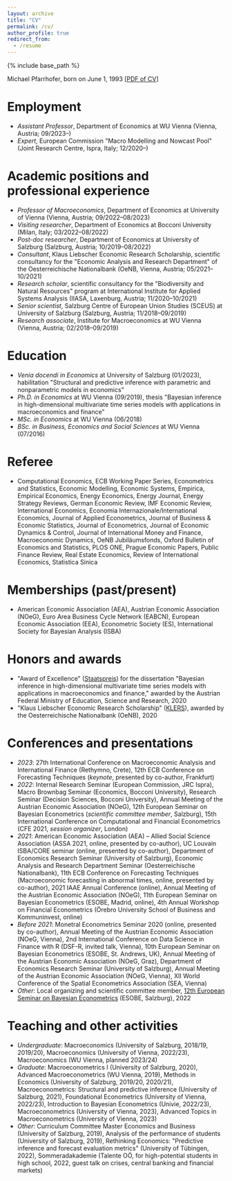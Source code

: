 ```yaml
---
layout: archive
title: "CV"
permalink: /cv/
author_profile: true
redirect_from:
  - /resume
---
```


{% include base_path %}

Michael Pfarrhofer, born on June 1, 1993 [[PDF of CV](https://www.dropbox.com/s/2xgz0ge1h4enc6i/cv.pdf?dl=0)]

Employment
======
* _Assistant Professor_, Department of Economics at WU Vienna (Vienna, Austria; 09/2023–)
* _Expert_, European Commission "Macro Modelling and Nowcast Pool" (Joint Research Centre, Ispra, Italy; 12/2020–)

Academic positions and professional experience
======
* _Professor of Macroeconomics_, Department of Economics at University of Vienna (Vienna, Austria; 09/2022–08/2023)
* _Visiting researcher_, Department of Economics at Bocconi University (Milan, Italy; 03/2022–08/2022)
* _Post-doc researcher_, Department of Economics at University of Salzburg (Salzburg, Austria; 10/2019–08/2022)
* _Consultant_, Klaus Liebscher Economic Research Scholarship, scientific consultancy for the "Economic Analysis and Research Department" of the Oesterreichische Nationalbank (OeNB, Vienna, Austria; 05/2021–10/2021)
* _Research scholar_, scientific consultancy for the "Biodiversity and Natural Resources" program at International Institute for Applied Systems Analysis (IIASA, Laxenburg, Austria; 11/2020–10/2021)
* _Senior scientist_, Salzburg Centre of European Union Studies (SCEUS) at University of Salzburg (Salzburg, Austria; 11/2018–09/2019)
* _Research associate_, Institute for Macroeconomics at WU Vienna (Vienna, Austria; 02/2018–09/2019)

Education
======
* _Venia docendi in Economics_ at University of Salzburg (01/2023), habilitation "Structural and predictive inference with parametric and nonparametric models in economics"
* _Ph.D. in Economics_ at WU Vienna (09/2019), thesis "Bayesian inference in high-dimensional multivariate time series models with applications in macroeconomics and finance"
* _MSc. in Economics_ at WU Vienna (06/2018)
* _BSc. in Business, Economics and Social Sciences_ at WU Vienna (07/2016)

Referee
======
* Computational Economics, ECB Working Paper Series, Econometrics and Statistics, Economic Modelling, Economic Systems, Empirica, Empirical Economics, Energy Economics, Energy Journal, Energy Strategy Reviews, German Economic Review, IMF Economic Review, International Economics, Economia Internazionale/International Economics, Journal of Applied Econometrics, Journal of Business & Economic Statistics, Journal of Econometrics, Journal of Economic Dynamics & Control, Journal of International Money and Finance, Macroeconomic Dynamics, OeNB Jubiläumsfonds, Oxford Bulletin of Economics and Statistics, PLOS ONE, Prague Economic Papers, Public Finance Review, Real Estate Economics, Review of International Economics, Statistica Sinica

Memberships (past/present)
======
* American Economic Association (AEA), Austrian Economic Association (NOeG), Euro Area Business Cycle Network (EABCN), European Economic Association (EEA), Econometric Society (ES), International Society for Bayesian Analysis (ISBA)

Honors and awards
======
* "Award of Excellence" ([Staatspreis](https://www.bmbwf.gv.at/Ministerium/Staatspreise-und-Auszeichnungen/Staatspreise.html)) for the dissertation "Bayesian inference in high-dimensional multivariate time series models with applications in macroeconomics and finance," awarded by the Austrian Federal Ministry of Education, Science and Research, 2020
* "Klaus Liebscher Economic Research Scholarship" ([KLERS](https://www.oenb.at/en/About-Us/Research-Promotion/scholarships_and_awards/klaus_liebscher_economic_research_scholarship.html)), awarded by the Oesterreichische Nationalbank (OeNB), 2020

Conferences and presentations
======
* _2023_: 27th International Conference on Macroeconomic Analysis and International Finance (Rethymno, Crete), 12th ECB Conference on Forecasting Techniques (_keynote_, presented by co-author, Frankfurt)
* _2022_: Internal Research Seminar (European Commission, JRC Ispra), Macro Brownbag Seminar (Economics, Bocconi University), Research Seminar (Decision Sciences, Bocconi University), Annual Meeting of the Austrian Economic Association (NOeG), 12th European Seminar on Bayesian Econometrics (_scientific committee member_, Salzburg), 15th International Conference on Computational and Financial Econometrics (CFE 2021, _session organizer_, London)
* _2021_: American Economic Association (AEA) – Allied Social Science Association (ASSA 2021, online, presented by co-author), UC Louvain ISBA/CORE seminar (online, presented by co-author), Department of Economics Research Seminar (University of Salzburg), Economic Analysis and Research Department Seminar (Oesterreichische Nationalbank), 11th ECB Conference on Forecasting Techniques (Macroeconomic forecasting in abnormal times, online, presented by co-author), 2021 IAAE Annual Conference (online), Annual Meeting of the Austrian Economic Association (NOeG), 11th European Seminar on Bayesian Econometrics (ESOBE, Madrid, online), 4th Annual Workshop on Financial Econometrics (Örebro University School of Business and Kommuninvest, online)
* _Before 2021_: Monetral Econometrics Seminar 2020 (online, presented by co-author), Annual Meeting of the Austrian Economic Association (NOeG, Vienna), 2nd International Conference on Data Science in Finance with R (DSF-R, invited talk, Vienna), 10th European Seminar on Bayesian Econometrics (ESOBE, St. Andrews, UK), Annual Meeting of the Austrian Economic Association (NOeG, Graz), Department of Economics Research Seminar (University of Salzburg), Annual Meeting of the Austrian Economic Association (NOeG, Vienna), XII World Conference of the Spatial Econometrics Association (SEA, Vienna)
* _Other_: Local organizing and scientific committee member, [12th European Seminar on Bayesian Econometrics](https://sites.google.com/view/esobe2022salzburg) (ESOBE, Salzburg), 2022

Teaching and other activities
======
* _Undergraduate_: Macroeconomics (University of Salzburg, 2018/19, 2019/20), Macroeconomics (University of Vienna, 2022/23), Macroeconomics (WU Vienna, planned 2023/24)
* _Graduate_: Macroeconometrics I (University of Salzburg, 2020), Advanced Macroeconometrics (WU Vienna, 2019), Methods in Economics (University of Salzburg, 2019/20, 2020/21), Macroeconometrics: Structural and predictive inference (University of Salzburg, 2021), Foundational Econometrics (University of Vienna, 2022/23), Introduction to Bayesian Econometrics (Univie, 2022/23), Macroeconometrics (University of Vienna, 2023), Advanced Topics in Macroeconometrics (University of Vienna, 2023)
* _Other_: Curriculum Committee Master Economics and Business (University of Salzburg, 2019), Analysis of the performance of students (University of Salzburg, 2019), Rethinking Economics: "Predictive inference and forecast evaluation metrics" (University of Tübingen, 2022), Sommeradakademie (Talente OÖ, for high-potential students in high school, 2022, guest talk on crises, central banking and financial markets)
